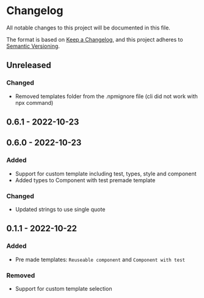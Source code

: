 # Changelog

All notable changes to this project will be documented in this file.

The format is based on [Keep a Changelog](https://keepachangelog.com/en/1.0.0/),
and this project adheres to [Semantic Versioning](https://semver.org/spec/v2.0.0.html).

## Unreleased

### Changed

- Removed templates folder from the .npmignore file (cli did not work with npx command)

## 0.6.1 - 2022-10-23

## 0.6.0 - 2022-10-23

### Added

- Support for custom template including test, types, style and component
- Added types to Component with test premade template

### Changed

- Updated strings to use single quote

## 0.1.1 - 2022-10-22

### Added

- Pre made templates: `Reuseable component` and `Component with test`

### Removed

- Support for custom template selection
